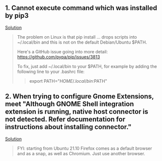 ## 1. Cannot execute command which was installed by pip3
[Solution](https://stackoverflow.com/questions/35898734/pip-installs-packages-successfully-but-executables-not-found-from-command-line/59436732#59436732)

> The problem on Linux is that pip install ... drops scripts into ~/.local/bin and this is not on the default Debian/Ubuntu $PATH.
>
> Here's a GitHub issue going into more detail: https://github.com/pypa/pip/issues/3813
> 
> To fix, just add ~/.local/bin to your $PATH, for example by adding the following line to your .bashrc file:
>
>> export PATH="$HOME/.local/bin:$PATH"

## 2. When trying to configure Gnome Extensions, meet "Although GNOME Shell integration extension is running, native host connector is not detected. Refer documentation for instructions about installing connector."
[Solution](https://stackoverflow.com/questions/61516422/gnome-shell-integration-extension-is-running-native-host-connector-is-not-detec)

> FYI: starting from Ubuntu 21.10 Firefox comes as a default browser and as a snap, as well as Chromium.
Just use another browser.
